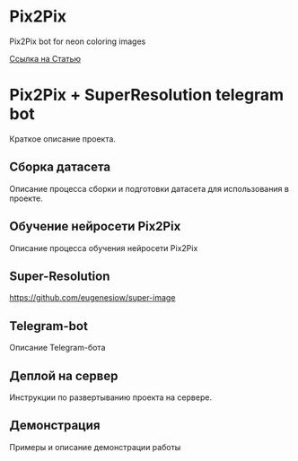 # Pix2Pix
Pix2Pix bot for neon coloring images

[Ссылка на Статью](https://arxiv.org/abs/1611.07004v3)

# Pix2Pix + SuperResolution telegram bot


Краткое описание проекта.

## Сборка датасета

Описание процесса сборки и подготовки датасета для использования в проекте.

## Обучение нейросети Pix2Pix

Описание процесса обучения нейросети Pix2Pix

## Super-Resolution


https://github.com/eugenesiow/super-image

## Telegram-bot

Описание Telegram-бота

## Деплой на сервер

Инструкции по развертыванию проекта на сервере.

## Демонстрация

Примеры и описание демонстрации работы





